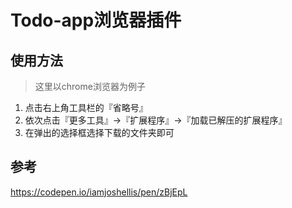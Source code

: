 # Todo-app浏览器插件

## 使用方法

> 这里以chrome浏览器为例子

1. 点击右上角工具栏的『省略号』
2. 依次点击『更多工具』->『扩展程序』->『加载已解压的扩展程序』
3. 在弹出的选择框选择下载的文件夹即可


## 参考

https://codepen.io/iamjoshellis/pen/zBjEpL
